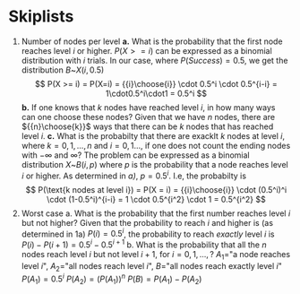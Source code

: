 # Skiplists

1. Number of nodes per level
  **a.** What is the probability that the first node reaches level *i*  or higher.
  $P(X >= i)$ can be expressed as a binomial distribution with $i$ trials. In our case, where $P(Success) = 0.5$, we get the distribution $B$~$X(i,0.5)$
  $$
  P(X >= i) = P(X=i) = {{i}\choose{i}} \cdot 0.5^i \cdot 0.5^{i-i} = 1\cdot0.5^i\cdot1 = 0.5^i
  $$
  **b.** If one knows that $k$ nodes have reached level $i$, in how many ways can one choose these nodes?
  Given that we have $n$ nodes, there are ${{n}\choose{k}}$ ways that there can be $k$ nodes that has reached level $i$.
  **c.** What is the probabilty that there are exacklt _k_ nodes at level _i_, where $k = 0,1,...,n$ and $i = 0,1...$, if one does not count the ending nodes with $-\infty{}$ and $\infty$?
  The problem can be expressed as a binomial distribution $X$~$B(i,p)$ where $p$ is the probability that a node reaches level $i$ or higher. As determined in _a)_, $p = 0.5^i$. I.e, the probabilty is
  $$
  P(\text{k nodes at level i}) = P(X = i) = {{i}\choose{i}} \cdot (0.5^i)^i \cdot (1-0.5^i)^{i-i} = 1 \cdot 0.5^{i^2} \cdot 1 = 0.5^{i^2}
  $$
2. Worst case
    a. What is the probability that the first number reaches level $i$ but not higher?
    Given that the probability to reach $i$ and higher is (as determined in 1a) $P(i)=0.5^i$, the probability to reach *exactly* level $i$ is $P(i)-P(i+1) = 0.5^i-0.5^{i+1}$
    b. What is the probability that all the $n$ nodes reach level $i$ but not level $i+1$, for $i=0,1,...,?$
    $A_1$="a node reaches level $i$", $A_2$="all nodes reach level $i$", $B$="all nodes reach exactly level $i$"
    $P(A_1)=0.5^i$
    $P(A_2)=(P(A_1))^n$
    $P(B)=P(A_1)-P(A_2)$
